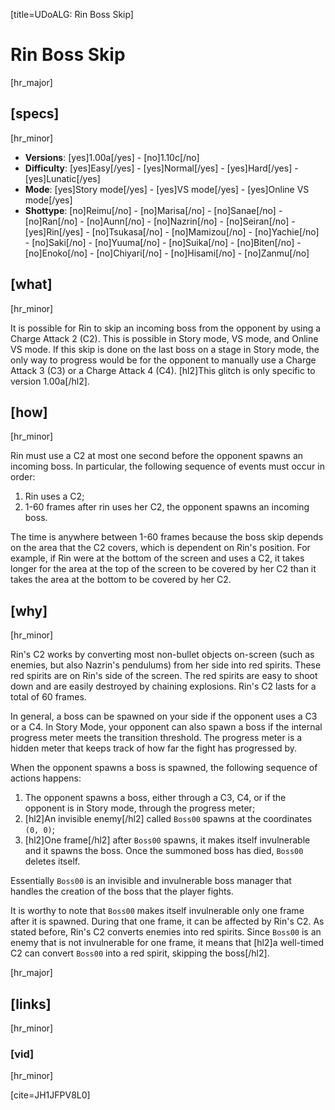 [title=UDoALG: Rin Boss Skip]
# Rin Boss Skip
[hr_major]

## [specs]  
[hr_minor]

* **Versions**: [yes]1.00a[/yes] - [no]1.10c[/no]
* **Difficulty**: [yes]Easy[/yes] - [yes]Normal[/yes] - [yes]Hard[/yes] - [yes]Lunatic[/yes]
* **Mode**: [yes]Story mode[/yes] - [yes]VS mode[/yes] - [yes]Online VS mode[/yes]
* **Shottype**: [no]Reimu[/no] - [no]Marisa[/no] - [no]Sanae[/no] - [no]Ran[/no] - [no]Aunn[/no] - [no]Nazrin[/no] - [no]Seiran[/no] - [yes]Rin[/yes] - [no]Tsukasa[/no] - [no]Mamizou[/no] - [no]Yachie[/no] - [no]Saki[/no] - [no]Yuuma[/no] - [no]Suika[/no] - [no]Biten[/no] - [no]Enoko[/no] - [no]Chiyari[/no] - [no]Hisami[/no] - [no]Zanmu[/no]


## [what]
[hr_minor]

It is possible for Rin to skip an incoming boss from the opponent by using a Charge Attack 2 (C2). This is possible in Story mode, VS mode, and Online VS mode. If this skip is done on the last boss on a stage in Story mode, the only way to progress would be for the opponent to manually use a Charge Attack 3 (C3) or a Charge Attack 4 (C4). [hl2]This glitch is only specific to version 1.00a[/hl2].

## [how]
[hr_minor]

Rin must use a C2 at most one second before the opponent spawns an incoming boss. In particular, the following sequence of events must occur in order:

1. Rin uses a C2;
2. 1-60 frames after rin uses her C2, the opponent spawns an incoming boss.

The time is anywhere between 1-60 frames because the boss skip depends on the area that the C2 covers, which is dependent on Rin's position. For example, if Rin were at the bottom of the screen and uses a C2, it takes longer for the area at the top of the screen to be covered by her C2 than it takes the area at the bottom to be covered by her C2.

## [why]
[hr_minor]

Rin's C2 works by converting most non-bullet objects on-screen (such as enemies, but also Nazrin's pendulums) from her side into red spirits. These red spirits are on Rin's side of the screen. The red spirits are easy to shoot down and are easily destroyed by chaining explosions. Rin's C2 lasts for a total of 60 frames.

In general, a boss can be spawned on your side if the opponent uses a C3 or a C4. In Story Mode, your opponent can also spawn a boss if the internal progress meter meets the transition threshold. The progress meter is a hidden meter that keeps track of how far the fight has progressed by.

When the opponent spawns a boss is spawned, the following sequence of actions happens:
1. The opponent spawns a boss, either through a C3, C4, or if the opponent is in Story mode, through the progress meter;
2. [hl2]An invisible enemy[/hl2] called ``Boss00`` spawns at the coordinates ``(0, 0)``;
3. [hl2]One frame[/hl2] after ``Boss00`` spawns, it makes itself invulnerable and it spawns the boss. Once the summoned boss has died, ``Boss00`` deletes itself.

Essentially ``Boss00`` is an invisible and invulnerable boss manager that handles the creation of the boss that the player fights.

It is worthy to note that ``Boss00`` makes itself invulnerable only one frame after it is spawned. During that one frame, it can be affected by Rin's C2. As stated before, Rin's C2 converts enemies into red spirits. Since ``Boss00`` is an enemy that is not invulnerable for one frame, it means that [hl2]a well-timed C2 can convert ``Boss00`` into a red spirit, skipping the boss[/hl2].

[hr_major]
## [links]
[hr_minor]
### [vid]
[hr_minor]

[cite=JH1JFPV8L0]
